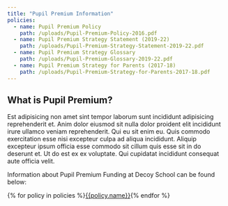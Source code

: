 ```yaml
---
title: "Pupil Premium Information"
policies:
  - name: Pupil Premium Policy
    path: /uploads/Pupil-Premium-Policy-2016.pdf
  - name: Pupil Premium Strategy Statement (2019-22)
    path: /uploads/Pupil-Premium-Strategy-Statement-2019-22.pdf
  - name: Pupil Premium Strategy Glossary
    path: /uploads/Pupil-Premium-Glossary-2019-22.pdf
  - name: Pupil Premium Strategy for Parents (2017-18)
    path: /uploads/Pupil-Premium-Strategy-for-Parents-2017-18.pdf
---
```


## What is Pupil Premium?

Est adipisicing non amet sint tempor laborum sunt incididunt adipisicing reprehenderit et. Anim dolor eiusmod sit nulla dolor proident elit incididunt irure ullamco veniam reprehenderit. Qui eu sit enim eu. Quis commodo exercitation esse nisi excepteur culpa ad aliqua incididunt. Aliquip excepteur ipsum officia esse commodo sit cillum quis esse sit in do deserunt et. Ut do est ex ex voluptate. Qui cupidatat incididunt consequat aute officia velit.

Information about Pupil Premium Funding at Decoy School can be found below:

<div class="content-grid">
  {% for policy in policies %}<a href="{{policy.path}}">{{policy.name}}</a>{% endfor %}
</div>
